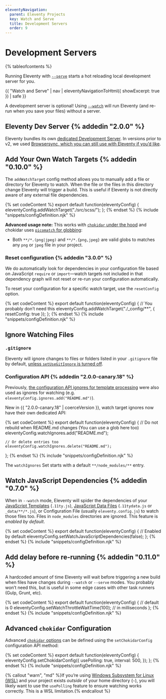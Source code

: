 ```yaml
---
eleventyNavigation:
  parent: Eleventy Projects
  key: Watch and Serve
  title: Development Servers
  order: 9
---
```


# Development Servers

{% tableofcontents %}

<div id="browsersync"></div>
<div id="swap-back-to-browsersync"></div>

Running Eleventy with [`--serve`](./usage.md#re-run-eleventy-when-you-save) starts a hot reloading local development server for you.

{{ "Watch and Serve" | nav | eleventyNavigationToHtml({ showExcerpt: true }) | safe }}

A development server is optional! Using [`--watch`](./usage.md#re-run-eleventy-when-you-save) will run Eleventy (and re-run when you save your files) without a server.

## Eleventy Dev Server {% addedin "2.0.0" %}

Eleventy bundles its own [dedicated Development Server](/docs/dev-server/). In versions prior to v2, we used [Browsersync, which you can still use with Eleventy if you’d like](/docs/server-browsersync/).

## Add Your Own Watch Targets {% addedin "0.10.0" %}

The `addWatchTarget` config method allows you to manually add a file or directory for Eleventy to watch. When the file or the files in this directory change Eleventy will trigger a build. This is useful if Eleventy is not directly aware of any external file dependencies.

{% set codeContent %}
export default function(eleventyConfig) {
	eleventyConfig.addWatchTarget("./src/scss/");
};
{% endset %}
{% include "snippets/configDefinition.njk" %}

**Advanced usage note:** This works with [`chokidar` under the hood](https://github.com/paulmillr/chokidar#api) and chokidar uses [`picomatch` for globbing](https://github.com/micromatch/picomatch):

- Both `**/*.(png|jpeg)` and `**/*.{png,jpeg}` are valid globs to matches any `png` or `jpeg` file in your project.

### Reset configuration {% addedin "3.0.0" %}

We do automatically look for dependencies in your configuration file based on JavaScript `require` or `import`—watch targets not included in that dependency graph will not reset or re-run your configuration automatically.

To reset your configuration for a specific watch target, use the `resetConfig` option.

{% set codeContent %}
export default function(eleventyConfig) {
	// You probably don’t need this
	eleventyConfig.addWatchTarget("./_config/**", {
		resetConfig: true
	});
};
{% endset %}
{% include "snippets/configDefinition.njk" %}

## Ignore Watching Files

### `.gitignore`

Eleventy will ignore changes to files or folders listed in your `.gitignore` file by default, [unless `setUseGitIgnore` is turned off](/docs/ignores/#opt-out-of-using-gitignore).

### Configuration API {% addedin "2.0.0-canary.18" %}

Previously, [the configuration API ignores for template processing](/docs/ignores/#configuration-api) were also used as ignores for watching (e.g. `eleventyConfig.ignores.add("README.md")`).

New in {{ "2.0.0-canary.18" | coerceVersion }}, watch target ignores now have their own dedicated API:

{% set codeContent %}
export default function(eleventyConfig) {
	// Do not rebuild when README.md changes (You can use a glob here too)
	eleventyConfig.watchIgnores.add("README.md");

	// Or delete entries too
	eleventyConfig.watchIgnores.delete("README.md");
};
{% endset %}
{% include "snippets/configDefinition.njk" %}

The `watchIgnores` Set starts with a default `**/node_modules/**` entry.

## Watch JavaScript Dependencies {% addedin "0.7.0" %}

When in `--watch` mode, Eleventy will spider the dependencies of your [JavaScript Templates](/docs/languages/javascript/) (`.11ty.js`), [JavaScript Data Files](/docs/data-js/) (`.11tydata.js` or `_data/**/*.js`), or Configuration File (usually `eleventy.config.js`) to watch those files too. Files in `node_modules` directories are ignored. This feature is _enabled by default_.

{% set codeContent %}
export default function(eleventyConfig) {
	// Enabled by default
	eleventyConfig.setWatchJavaScriptDependencies(false);
};
{% endset %}
{% include "snippets/configDefinition.njk" %}

## Add delay before re-running {% addedin "0.11.0" %}

A hardcoded amount of time Eleventy will wait before triggering a new build when files have changes during `--watch` or `--serve` modes. You probably won’t need this, but is useful in some edge cases with other task runners (Gulp, Grunt, etc).

{% set codeContent %}
export default function(eleventyConfig) {
	// default is 0
	eleventyConfig.setWatchThrottleWaitTime(100); // in milliseconds
};
{% endset %}
{% include "snippets/configDefinition.njk" %}

## Advanced `chokidar` Configuration

Advanced [`chokidar` options](https://github.com/paulmillr/chokidar) can be defined using the `setChokidarConfig` configuration API method:

{% set codeContent %}
export default function(eleventyConfig) {
	eleventyConfig.setChokidarConfig({
		usePolling: true,
		interval: 500,
	});
};
{% endset %}
{% include "snippets/configDefinition.njk" %}

{% callout "warn", "md" %}If you’re using [Windows Subsystem for Linux (WSL)](https://learn.microsoft.com/en-us/windows/wsl/) and your project exists _outside_ of your home directory (`~`), you will likely want to use the `usePolling` feature to ensure watching works correctly. This is a WSL limitation.{% endcallout %}
